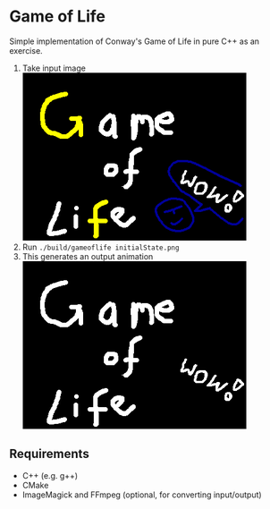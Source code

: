 # Game of Life
Simple implementation of Conway's Game of Life in pure C++ as an exercise.

1. Take input image
![Input](initialState.png)
2. Run `./build/gameoflife initialState.png`
3. This generates an output animation
![Output](anim.gif)

## Requirements
- C++ (e.g. g++)
- CMake
- ImageMagick and FFmpeg (optional, for converting input/output)
